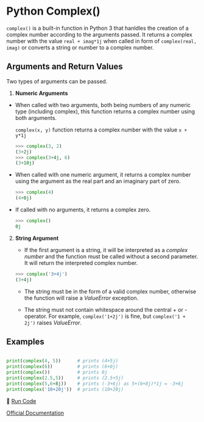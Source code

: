 # Python Complex()


`complex()` is a built-in function in Python 3 that hanldles the creation of a complex number according to the arguments passed. It returns a complex number with the value `real + imag*1j` when called in form of `complex(real, imag)` or converts a string or number to a complex number.

## Arguments and Return Values
Two types of arguments can be passed.

1. **Numeric Arguments**

  - When called with two arguments, both being numbers of any numeric type (including complex), this function returns a complex number using both arguments.

    `complex(x, y)` function returns a complex number with the value
      `x + y*1j`

    ```python
    >>> complex(3, 2)
    (3+2j)
    >>> complex(3+4j, 6)
    (3+10j)
    ```

  - When called with one numeric argument, it returns a complex number using  the argument as the real part and an imaginary part of zero.

    ```python
    >>> complex(4)
    (4+0j)
    ```
  - If called with no arguments, it returns a complex zero.

    ```python
    >>> complex()
    0j
    ```

2. **String Argument**

      -  If the first argument is a string, it will be interpreted as a *complex number* and the function must be called without a second parameter. It will return the interpreted  complex number.

      ```python
      >>> complex('3+4j')
      (3+4j)
      ```

      - The string must be in the form of a valid complex number, otherwise the function will raise a *ValueError* exception.

      - The string must not contain whitespace around the central + or - operator. For example, `complex('1+2j')` is fine, but `complex('1 + 2j')` raises *ValueError*.

## Examples

```python

print(complex(4, 5))      # prints (4+5j)
print(complex(6))         # prints (6+0j)
print(complex())          # prints 0j
print(complex(2.5,5))     # prints (2.5+5j)
print(complex(5,6+8j))    # prints (-3+6j) as 5+(6+8j)*1j = -3+6j
print(complex('10+20j'))  # prints (10+20j)

```


:rocket: [Run Code](https://repl.it/CTGi/3)


[Official Documentation](https://docs.python.org/3/library/functions.html#complex)
